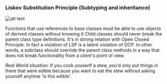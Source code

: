 ### Liskov Substitution Principle (Subtyping and inheritance)
![alt text](https://lostechies.com/derickbailey/files/2011/03/LiskovSubtitutionPrinciple_52BB5162.jpg)

Functions that use references to base classes must be able to use objects of derived classes without knowing it
Child classes should never break the parent class type definitions. It's in strong relation with Open Closed Principle.
In fact a violation of LSP is a latent violation of OCP.
In other words, a subclass should override the parent class methods in a way that does not break 
functionality from a client's point of view.

*Real World situation:* If you cook youserlf a stew, you'd only put things in there that were edible
because you want to eat the stew without asking yourself anytime 'is this edible'.